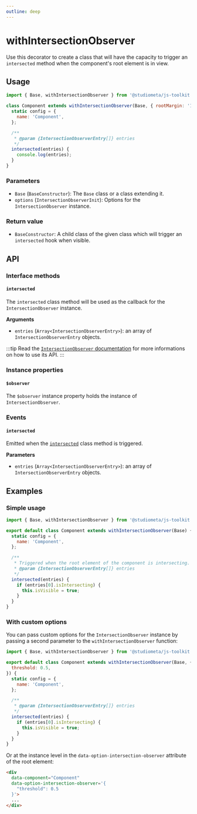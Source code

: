 ```yaml
---
outline: deep
---
```


# withIntersectionObserver

Use this decorator to create a class that will have the capacity to trigger an `intersected` method when the component's root element is in view.

## Usage

```js {1,3,11-13} twoslash
import { Base, withIntersectionObserver } from '@studiometa/js-toolkit';

class Component extends withIntersectionObserver(Base, { rootMargin: '100%' }) {
  static config = {
    name: 'Component',
  };

  /**
   * @param {IntersectionObserverEntry[]} entries
   */
  intersected(entries) {
    console.log(entries);
  }
}
```

### Parameters

- `Base` (`BaseConstructor`): The `Base` class or a class extending it.
- `options` (`IntersectionObserverInit`): Options for the `IntersectionObserver` instance.

### Return value

- `BaseConstructor`: A child class of the given class which will trigger an `intersected` hook when visible.

## API

### Interface methods

#### `intersected`

The `intersected` class method will be used as the callback for the `IntersectionObserver` instance.

**Arguments**

- `entries` (`Array<IntersectionObserverEntry>`): an array of `IntersectionObserverEntry` objects.

:::tip
Read the [`IntersectionObserver` documentation](https://developer.mozilla.org/en-US/docs/Web/API/IntersectionObserver) for more informations on how to use its&nbsp;API.
:::

### Instance properties

#### `$observer`

The `$observer` instance property holds the instance of `IntersectionObserver`.

### Events

#### `intersected`

Emitted when the [`intersected`](#intersected) class method is triggered.

**Parameters**

- `entries` (`Array<IntersectionObserverEntry>`): an array of `IntersectionObserverEntry` objects.

## Examples

### Simple usage

```js {1,3,8-16} twoslash
import { Base, withIntersectionObserver } from '@studiometa/js-toolkit';

export default class Component extends withIntersectionObserver(Base) {
  static config = {
    name: 'Component',
  };

  /**
   * Triggered when the root element of the component is intersecting.
   * @param {IntersectionObserverEntry[]} entries
   */
  intersected(entries) {
    if (entries[0].isIntersecting) {
      this.isVisible = true;
    }
  }
}
```

### With custom options

You can pass custom options for the `IntersectionObserver` instance by passing a second parameter to the `withIntersectionObserver` function:

```js {3-5} twoslash
import { Base, withIntersectionObserver } from '@studiometa/js-toolkit';

export default class Component extends withIntersectionObserver(Base, {
  threshold: 0.5,
}) {
  static config = {
    name: 'Component',
  };

  /**
   * @param {IntersectionObserverEntry[]} entries
   */
  intersected(entries) {
    if (entries[0].isIntersecting) {
      this.isVisible = true;
    }
  }
}
```

Or at the instance level in the `data-option-intersection-observer` attribute of the root element:

```html {3-5}
<div
  data-component="Component"
  data-option-intersection-observer='{
    "threshold": 0.5
  }'>
  ...
</div>
```
